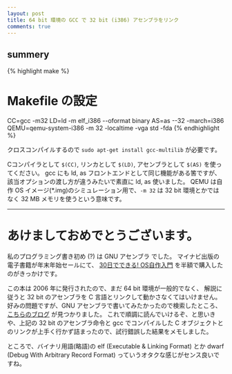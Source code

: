 ```yaml
---
layout: post
title: 64 bit 環境の GCC で 32 bit (i386) アセンブラをリンク
comments: true
---
```


## summery

{% highlight make %}
# Makefile の設定
CC=gcc -m32
LD=ld -m elf_i386 --oformat binary
AS=as --32 -march=i386
QEMU=qemu-system-i386 -m 32 -localtime -vga std -fda
{% endhighlight %}

クロスコンパイルするので `sudo apt-get install gcc-multilib` が必要です。

Cコンパイラとして `$(CC)`, リンカとして `$(LD)`, アセンブラとして `$(AS)` を使ってください。
gcc にも ld, as フロントエンドとして同じ機能がある筈ですが、該当オプションの渡し方が違うみたいで素直に ld, as 使いました。
QEMU は自作 OS イメージ(*.img)のシミュレーション用で、`-m 32` は 32 bit 環境とかではなく 32 MB メモリを使うという意味です。


---

# あけましておめでとうございます。

私のプログラミング書き初め (?) は GNU アセンブラ でした。
マイナビ出版の電子書籍が年末年始セールにて、
[30日でできる! OS自作入門](http://tatsu-zine.com/books/make-your-own-os-in30days)
を半額で購入したのがきっかけです。

この本は 2006 年に発行されたので、まだ 64 bit 環境が一般的でなく、
解説に従うと 32 bit のアセンブラを C 言語とリンクして動かさなくてはいけません。
好みの問題ですが、GNU アセンブラで書いてみたかったので検索したところ、
[こちらのブログ](http://cyberbird.indiesj.com/x86%E3%80%80os%E8%87%AA%E4%BD%9C%E5%85%A5%E9%96%80/?pageNo=3) が見つかりました。
これで順調に読んでいけるぞ、と思いきや、上記の 32 bit のアセンブラ命令と gcc でコンパイルした
C オブジェクトとのリンクが上手く行かず詰まったので、試行錯誤した結果をメモしました。

ところで、バイナリ用語(略語)の elf (Executable & Linking Format) とか dwarf (Debug With Arbitrary Record Format) っていうオタクな感じがセンス良いですね。

